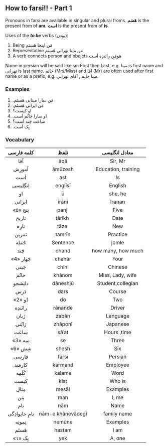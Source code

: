 ## How to farsi!! - Part 1

Pronouns in farsi are available in singular and plural froms. **هَسَم** is the present from of **am**. **است** is the present from of **is**.

Uses of the ***to be*** verbs (بودن):
1. Being
	مَن اینجا هَستم
2. Representative
	من مینا تِهرانی هَستم
3. A verb connects person and obejcts
	هومَن رانَندِه اَست

Name in persian will be said like so: First then Last, e.g. مینا is first name and تهرانی is last name. خانم (Mrs/Miss) and آقا (Mr) are often used after first name or as a prefix, e.g. مینا خانم , آقای تهرانی.

### Examples
1. مَن سارا مینایی هَستَم‮.
2. ‬‬مَن ایرانی هَستَم‮.
3. او کیست؟
4. او سارا خانُم اَست‮.
5. ساعَت چَند اَست؟
6. ‬یِک اَست‮.

### Vocabulary
|  کلمه فارسی  |        تلفظ       |    معادل انگلیسی    |
|:------------:|:-----------------:|:-------------------:|
|      آقا‬     |        ‮ā‬q‮ā‬        |       Sir, Mr       |
|     آموزِش‬    |      ‮ā‬mūzesh‬      | Education, training |
|      اَست‬     |        ast‬        |          Is         |
|    اِنگِلیسی‬   |      engl‮ī‬s‮ī‬      |       English       |
|      او‬      |         ū         |       she, he       |
|    ایرانی    |       ‮ī‬r‮ā‬n‮ī‬       |        Iranan       |
|    پَنج‮ «۵»   |       panj‮ ‬       |         Five        |
|     تاریخ‬    |      t‮ā‬r‮ī‬kh‮ ‬      |         Date        |
|     تازِه‬     |       t‮ā‬ze‮ ‬       |         New         |
|     تَمرین‬    |       tamr‮ī‬n‮      |       Practice      |
|     جُملِه‬     |      Sentence     |        jomle‬        |
|      چَند‬     |       chand‮       |  how many, how much |
|   «4» چَهار   |       chah‮ā‬r‮      |         Four        |
|     چینی     |       ch‮ī‬ni‮       |       Chinese       |
|     خانُم     |       kh‮ā‬nom‬      |   Miss, Lady, wife  |
|    دانِشجو‬    |      d‮ā‬neshjū     |  Student,collegian  |
|      دَرس‬     |        dars‬       |        Course       |
|    «2» دُو    |         do‬        |         Two         |
|    رانَندِه    |      r‮ā‬nande‬      |        Driver       |
|     زَبان     |       zab‮ā‬n‬       |       Language      |
|     ژاپُنی    |      zh‮ā‬pon‮ī‬      |       Japanese      |
|     ساعَت     |       s‮ā‬ʿat‬       |     Hours ,time     |
|   «3» سِه    |         se‮        |        Three        |
|    «6» شِش    |       shesh‬       |         Six         |
|     فارسی    |       f‮ā‬rs‮ī‬       |       Persian       |
|    کارمَند    |      k‮ā‬rmand‬      |       Employee      |
|     کَلَمِه     |       kalame‬      |         Word        |
|     کیست‬     |        k‮ī‬st‬       |        Who is       |
|     مِثال     |       mes‮ā‬l‬       |       Examples      |
|      مَن      |        man‬        |        I, me        |
|      نام     |        n‮ā‬m‮        |         Name        |
| نامِ ‬خانِوادِگی | n‮ā‬m-e kh‮ā‬nev‮ā‬deg‮ī‬ |     family name     |
|     نِمونِه    |       nemūne‬      |       Examples      |
|     هَستَم     |       hastam‬      |         I am        |
|    یِک‮ «۱»    |        yek‮        |        A, one       |